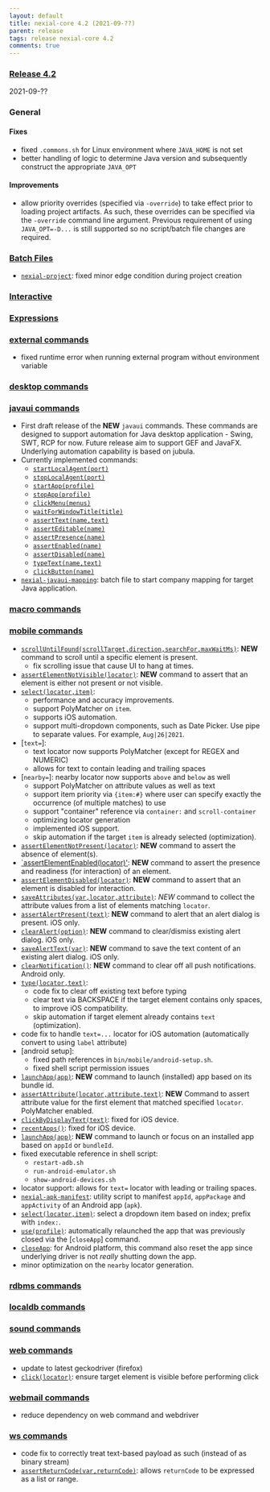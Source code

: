 ```yaml
---
layout: default
title: nexial-core 4.2 (2021-09-??)
parent: release
tags: release nexial-core 4.2
comments: true
---
```


### <a href="https://github.com/nexiality/nexial-core/releases/tag/nexial-core-v4.2_????" class="external-link" target="_nexial_link">Release 4.2</a>
2021-09-??


### General

#### Fixes
- fixed `.commons.sh` for Linux environment where `JAVA_HOME` is not set
- better handling of logic to determine Java version and subsequently construct the appropriate `JAVA_OPT`
 
#### Improvements
- allow priority overrides (specified via `-override`) to take effect prior to loading project artifacts. As such, 
  these overrides can be specified via the `-override` command line argument. Previous requirement of using 
  `JAVA_OPT=-D...` is still supported so no script/batch file changes are required.


### [Batch Files](../userguide/BatchFiles)
- [`nexial-project`](../userguide/BatchFiles#nexial-project): fixed minor edge condition during project creation


### [Interactive](../interactive)


### [Expressions](../expressions)


### [external commands](../commands/external)
- fixed runtime error when running external program without environment variable


### [desktop commands](../commands/desktop)


### [javaui commands](../commands/javaui)
- First draft release of the **NEW** `javaui` commands. These commands are designed to support automation for Java 
  desktop application - Swing, SWT, RCP for now. Future release aim to support GEF and JavaFX. Underlying automation
  capability is based on jubula.
- Currently implemented commands:
  - [`startLocalAgent(port)`](../commands/javaui/startLocalAgent(port))
  - [`stopLocalAgent(port)`](../commands/javaui/stopLocalAgent(port))
  - [`startApp(profile)`](../commands/javaui/startApp(profile))
  - [`stopApp(profile)`](../commands/javaui/stopApp(profile))
  - [`clickMenu(menus)`](../commands/javaui/clickMenu(menus))
  - [`waitForWindowTitle(title)`](../commands/javaui/waitForWindowTitle(title))
  - [`assertText(name,text)`](../commands/javaui/assertText(name,text))
  - [`assertEditable(name)`](../commands/javaui/assertEditable(name))
  - [`assertPresence(name)`](../commands/javaui/assertPresence(name))
  - [`assertEnabled(name)`](../commands/javaui/assertEnabled(name))
  - [`assertDisabled(name)`](../commands/javaui/assertDisabled(name))
  - [`typeText(name,text)`](../commands/javaui/typeText(name,text))
  - [`clickButton(name)`](../commands/javaui/clickButton(name))
- [`nexial-javaui-mapping`](../userguide/BatchFiles#nexial-javaui-mapping): batch file to start company mapping for 
  target Java application.


### [macro commands](../commands/macro)


### [mobile commands](../commands/mobile)
- [`scrollUntilFound(scrollTarget,direction,searchFor,maxWaitMs)`](../commands/mobile/scrollUntilFound(scrollTarget,direction,searchFor,maxWaitMs)):
  **NEW** command to scroll until a specific element is present.
  - fix scrolling issue that cause UI to hang at times.
- [`assertElementNotVisible(locator)`](../commands/mobile/assertElementNotVisible(locator)): **NEW** command to assert
  that an element is either not present or not visible.
- [`select(locator,item)`](../commands/mobile/select(locator,item)): 
  - performance and accuracy improvements.
  - support PolyMatcher on `item`.
  - supports iOS automation.
  - support multi-dropdown components, such as Date Picker. Use pipe to separate values. For example, `Aug|26|2021`.
- [`text=`]: 
  - text locator now supports PolyMatcher (except for REGEX and NUMERIC)
  - allows for text to contain leading and trailing spaces
- [`nearby=`]: nearby locator now supports `above` and `below` as well
  - support PolyMatcher on attribute values as well as text
  - support item priority via `{item:#}` where user can specify exactly the occurrence (of multiple matches) to use
  - support "container" reference via `container:` and `scroll-container`
  - optimizing locator generation
  - implemented iOS support.
  - skip automation if the target `item` is already selected (optimization).
- [`assertElementNotPresent(locator)`](../commands/mobile/assertElementNotPresent(locator)): **NEW** command to assert
  the absence of element(s).
- [`assertElementEnabled(locator)'](../commands/mobile/assertElementEnabled(locator)): **NEW** command to assert the
  presence and readiness (for interaction) of an element.
- [`assertElementDisabled(locator)`](../commands/mobile/assertElementDisabled(locator)): **NEW** command to assert that
  an element is disabled for interaction.
- [`saveAttributes(var,locator,attribute)`](../commands/mobile/saveAttributes(var,locator,attribute)): *NEW* command to 
  collect the attribute values from a list of elements matching `locator`.
- [`assertAlertPresent(text)`](../commands/mobile/assertAlertPresent(text)): **NEW** command to alert that an alert 
  dialog is present. iOS only.
- [`clearAlert(option)`](../commands/mobile/clearAlert(option)): **NEW** command to clear/dismiss existing alert 
  dialog. iOS only.
- [`saveAlertText(var)`](../commands/mobile/saveAlertText(var)): **NEW** command to save the text content of an 
  existing alert dialog. iOS only.
- [`clearNotification()`](../commands/mobile/clearNotification()): **NEW** command to clear off all push notifications. 
  Android only.
- [`type(locator,text)`](../commands/mobile/type(locator,text)): 
  - code fix to clear off existing text before typing
  - clear text via BACKSPACE if the target element contains only spaces, to improve iOS compatibility.
  - skip automation if target element already contains `text` (optimization).
- code fix to handle `text=...` locator for iOS automation (automatically convert to using `label` attribute)
- [android setup]:
  - fixed path references in `bin/mobile/android-setup.sh`.
  - fixed shell script permission issues
- [`launchApp(app)`](../commands/mobile/launchApp(app)): **NEW** command to launch (installed) app based on its bundle id.
- [`assertAttribute(locator,attribute,text)`](assertAttribute(locator,attribute,text)): **NEW** Command to assert 
  attribute value for the first element that matched specified `locator`. PolyMatcher enabled.
- [`clickByDisplayText(text)`](clickByDisplayText(text)): fixed for iOS device.
- [`recentApps()`](recentApps()): fixed for iOS device.
- [`launchApp(app)`](launchApp(app)): **NEW** command to launch or focus on an installed app based on `appId` or `bundleId`.
- fixed executable reference in shell script:
  - `restart-adb.sh`
  - `run-android-emulator.sh`
  - `show-android-devices.sh`
- locator support: allows for `text=` locator with leading or trailing spaces.
- [`nexial-apk-manifest`](../commands/mobile/mobile_device_profile#approach-1-use-nexials-nexial-apk-manifest-utility-script): 
  utility script to manifest `appId`, `appPackage` and `appActivity` of an Android app (`apk`).
- [`select(locator,item)`](../commands/mobile/select(locator,item)): select a dropdown item based on index; prefix 
  with `index:`.
- [`use(profile)`](../commands/mobile/use(profile)): automatically relaunched the app that was previously closed via 
  the [`closeApp`] command.
- [`closeApp`](../commands/mobile/closeApp()): for Android platform, this command also reset the app since underlying 
  driver is not _really_ shutting down the app.
- minor optimization on the `nearby` locator generation.


### [rdbms commands](../commands/rdbms)


### [localdb commands](../commands/localdb)


### [sound commands](../commands/sound)


### [web commands](../commands/web)
- update to latest geckodriver (firefox)
- [`click(locator)`](../commands/web/click(locator)): ensure target element is visible before performing click


### [webmail commands](../commands/webmail)
- reduce dependency on web command and webdriver


### [ws commands](../commands/ws)
- code fix to correctly treat text-based payload as such (instead of as binary stream)
- [`assertReturnCode(var,returnCode)`](../commands/ws/assertReturnCode(var,returnCode)): allows `returnCode` to be
  expressed as a list or range.
